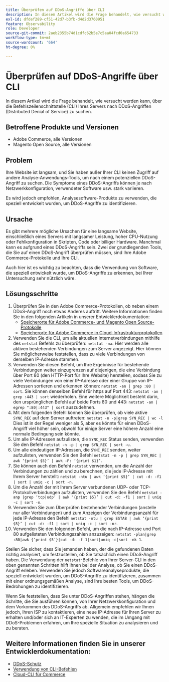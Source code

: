 ```yaml
---
title: Überprüfen auf DDoS-Angriffe über CLI
description: In diesem Artikel wird die Frage behandelt, wie versucht werden kann, über die Befehlszeilenschnittstelle (CLI) Ihres Servers nach DDoS-Angriffen (Distributed Denial of Service) zu suchen.
exl-id: dfdef289-cf51-42d7-b3fb-d4d2d3760951
feature: Observability
role: Developer
source-git-commit: 2aeb2355b74d1cdfc62b5e7c5aa04fcd0a654733
workflow-type: tm+mt
source-wordcount: '664'
ht-degree: 0%

---
```


# Überprüfen auf DDoS-Angriffe über CLI

In diesem Artikel wird die Frage behandelt, wie versucht werden kann, über die Befehlszeilenschnittstelle (CLI) Ihres Servers nach DDoS-Angriffen (Distributed Denial of Service) zu suchen.

## Betroffene Produkte und Versionen

* Adobe Commerce, alle Versionen
* Magento Open Source, alle Versionen

## Problem

Ihre Website ist langsam, und Sie haben außer Ihrer CLI keinen Zugriff auf andere Analyse-Anwendungs-Tools, um nach einem potenziellen DDoS-Angriff zu suchen. Die Symptome eines DDoS-Angriffs können je nach Netzwerkkonfiguration, verwendeter Software usw. stark variieren.

Es wird jedoch empfohlen, Analysesoftware-Produkte zu verwenden, die speziell entwickelt wurden, um DDoS-Angriffe zu identifizieren.

## Ursache

Es gibt mehrere mögliche Ursachen für eine langsame Website, einschließlich eines Servers mit langsamer Leistung, hoher CPU-Nutzung oder Fehlkonfiguration in Skripten, Code oder billiger Hardware. Manchmal kann es aufgrund eines DDoS-Angriffs sein. Zwei der grundlegenden Tools, die Sie auf einen DDoS-Angriff überprüfen müssen, sind Ihre Adobe Commerce-Protokolle und Ihre CLI.

Auch hier ist es wichtig zu beachten, dass die Verwendung von Software, die speziell entwickelt wurde, um DDoS-Angriffe zu erkennen, bei Ihrer Untersuchung sehr nützlich wäre.

## Lösungsschritte

1. Überprüfen Sie in den Adobe Commerce-Protokollen, ob neben einem DDoS-Angriff noch etwas Anderes auftritt. Weitere Informationen finden Sie in den folgenden Artikeln in unserer Entwicklerdokumentation:
   * [Speicherorte für Adobe Commerce- und Magento Open Source-Protokolle](https://experienceleague.adobe.com/en/docs/commerce-operations/configuration-guide/cli/enable-logging)
   * [Speicherorte für Adobe Commerce in Cloud-Infrastrukturprotokollen](https://experienceleague.adobe.com/en/docs/commerce-cloud-service/user-guide/develop/test/log-locations)
1. Verwenden Sie die CLI, um alle aktuellen Internetverbindungen mithilfe des `netstat` Befehls zu überprüfen: `netstat -na`. Hier werden alle aktiven bestehenden Verbindungen zum Server angezeigt. Hier können Sie möglicherweise feststellen, dass zu viele Verbindungen von derselben IP-Adresse stammen.
1. Verwenden Sie diesen Befehl, um Ihre Ergebnisse für bestehende Verbindungen weiter einzugrenzen auf diejenigen, die eine Verbindung über Port 80 (den HTTP-Port für Ihre Website) herstellen, sodass Sie zu viele Verbindungen von einer IP-Adresse oder einer Gruppe von IP-Adressen sortieren und erkennen können: `netstat -an | grep :80 | sort`. Sie können denselben Befehl für https auf Port 443: `netstat -an | grep :443 | sort` wiederholen. Eine weitere Möglichkeit besteht darin, den ursprünglichen Befehl auf beide Ports 80 und 443: `netstat -an | egrep ":80|:443" | sort` auszudehnen.
1. Mit dem folgenden Befehl können Sie überprüfen, ob viele aktive `SYNC_REC` auf dem Server auftreten:     `netstat -n -p|grep SYN_REC | wc -l`     Dies ist in der Regel weniger als 5, aber es könnte für einen DDoS-Angriff viel höher sein, obwohl für einige Server eine höhere Anzahl eine normale Bedingung sein könnte.
1. Um alle IP-Adressen aufzulisten, die `SYNC_REC` Status senden, verwenden Sie den Befehl `netstat -n -p | grep SYN_REC | sort -u`.
1. Um alle eindeutigen IP-Adressen, die `SYNC_REC` senden, weiter aufzulisten, verwenden Sie den Befehl `netstat -n -p | grep SYN_REC | awk ‘{print $5}’ | awk -F: ‘{print $1}’`.
1. Sie können auch den Befehl `netstat` verwenden, um die Anzahl der Verbindungen zu zählen und zu berechnen, die jede IP-Adresse mit Ihrem Server herstellt: `netstat -ntu | awk ‘{print $5}’ | cut -d: -f1 | sort | uniq -c | sort -n`.
1. Um die Anzahl der mit Ihrem Server verbundenen UDP- oder TCP-Protokollverbindungen aufzulisten, verwenden Sie den Befehl `netstat -anp |grep ‘tcp|udp’ | awk ‘{print $5}’ | cut -d: -f1 | sort | uniq -c | sort -n`.
1. Verwenden Sie zum Überprüfen bestehender Verbindungen (anstelle nur aller Verbindungen) und zum Anzeigen der Verbindungsanzahl für jede IP-Adresse den Befehl `netstat -ntu | grep ESTAB | awk ‘{print $5}’ | cut -d: -f1 | sort | uniq -c | sort -nr`.
1. Verwenden Sie den folgenden Befehl, um die nach IP-Adresse und Port 80 aufgelisteten Verbindungszahlen anzuzeigen: `netstat -plan|grep :80|awk {‘print $5’}|cut -d: -f 1|sort|uniq -c|sort -nk 1`.

Stellen Sie sicher, dass Sie jemanden haben, der die gefundenen Daten richtig analysiert, um festzustellen, ob Sie tatsächlich einen DDoS-Angriff haben. Die Verwendung der `netstat`-Befehle von Ihrer Server-CLI in den oben genannten Schritten hilft Ihnen bei der Analyse, ob Sie einen DDoS-Angriff erleben. Verwenden Sie jedoch Softwareanalyseprodukte, die speziell entwickelt wurden, um DDoS-Angriffe zu identifizieren, zusammen mit einer ordnungsgemäßen Analyse, sind Ihre besten Tools, um DDoS-Bedrohungen zu identifizieren.

Wenn Sie feststellen, dass Sie unter DDoS-Angriffen stehen, hängen die Schritte, die Sie ausführen können, von Ihrer Netzwerkkonfiguration und dem Vorkommen des DDoS-Angriffs ab. Allgemein empfehlen wir Ihnen jedoch, Ihren ISP zu kontaktieren, eine neue IP-Adresse für Ihren Server zu erhalten und/oder sich an IT-Experten zu wenden, die im Umgang mit DDoS-Problemen erfahren, um Ihre spezielle Situation zu analysieren und zu beraten.

## Weitere Informationen finden Sie in unserer Entwicklerdokumentation:

* [DDoS-Schutz](https://experienceleague.adobe.com/en/docs/commerce-cloud-service/user-guide/cdn/fastly#ddos-protection)
* [Verwendung von CLI-Befehlen](https://experienceleague.adobe.com/en/docs/commerce-operations/configuration-guide/deployment/examples/example-using-cli)
* [Cloud-CLI für Commerce](https://experienceleague.adobe.com/en/docs/commerce-cloud-service/user-guide/dev-tools/cloud-cli/cloud-cli-overview)
